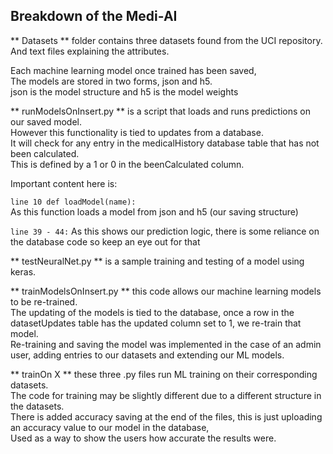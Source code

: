 ## Breakdown of the Medi-AI  ##

** Datasets ** folder contains three datasets found from the UCI repository.  
And text files explaining the attributes.  

Each machine learning model once trained has been saved,  
The models are stored in two forms, json and h5.  
json is the model structure  and h5 is the model weights  

** runModelsOnInsert.py ** is a script that loads and runs predictions on our saved model.  
However this functionality is tied to updates from a database.  
It will check for any entry in the medicalHistory database table that has not been calculated.  
This is defined by a 1 or 0 in the beenCalculated column.  

Important content here is:  
  
`line 10 def loadModel(name):`  
As this function loads a model from json and h5 (our saving structure)  

`line 39 - 44:`
As this shows our prediction logic, there is some reliance on the database code so keep an eye out for that  

** testNeuralNet.py ** is a sample training and testing of a model using keras.  

** trainModelsOnInsert.py ** this code allows our machine learning models to be re-trained.  
The updating of the models is tied to the database, once a row in the datasetUpdates table has the updated column set to 1, we re-train that model.  
Re-training and saving the model was implemented in the case of an admin user, adding entries to our datasets and extending our ML models.  

** trainOn X ** these three .py files run ML training on their corresponding datasets.  
The code for training may be slightly different due to a different structure in the datasets.  
There is added accuracy saving at the end of the files, this is just uploading an accuracy value to our model in the database,  
Used as a way to show the users how accurate the results were.  


